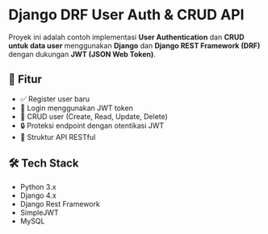 # Django DRF User Auth & CRUD API

Proyek ini adalah contoh implementasi **User Authentication** dan **CRUD untuk data user** menggunakan **Django** dan **Django REST Framework (DRF)** dengan dukungan **JWT (JSON Web Token)**.

## 🔧 Fitur

- ✅ Register user baru
- 🔐 Login menggunakan JWT token
- 👤 CRUD user (Create, Read, Update, Delete)
- 🔒 Proteksi endpoint dengan otentikasi JWT
- 🧱 Struktur API RESTful

## 🛠️ Tech Stack

- Python 3.x
- Django 4.x
- Django Rest Framework
- SimpleJWT
- MySQL 
